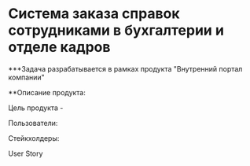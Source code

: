 # Система заказа справок сотрудниками в бухгалтерии и отделе кадров
***Задача разрабатывается в рамках продукта "Внутренний портал компании"

**Описание продукта:

Цель продукта - 

Пользователи:

Стейкхолдеры:

User Story
